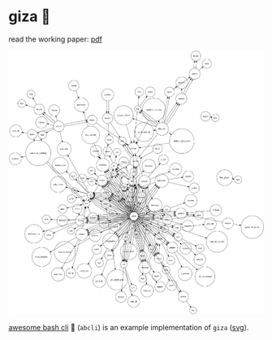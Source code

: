 # giza 🔻

read the working paper: [pdf](./tex/giza.pdf)

![image](./assets/giza.png)

[awesome bash cli](https://github.com/kamangir/awesome-bash-cli) 🚀 (`abcli`) is an example implementation of `giza` ([svg](./assets/giza.svg)). 
